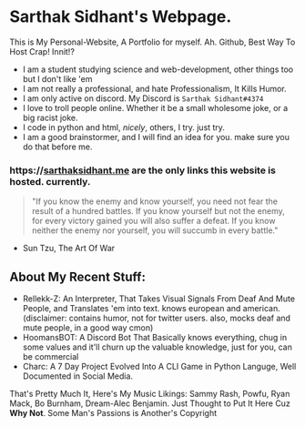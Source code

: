 # Sarthak Sidhant's Webpage.
This is My Personal-Website, A Portfolio for myself. Ah. Github, Best Way To Host Crap! Innit!?

-   I am a student studying science and web-development, other things too but I don't like 'em
-   I am not really a professional, and hate Professionalism, It Kills Humor.
-   I am only active on discord. My Discord is `Sarthak Sidhant#4374`
-   I love to troll people online. Whether it be a small wholesome joke, or a big racist joke.
-   I code in python and html, *nicely*, others, I try. just try.
-   I am a good brainstormer, and I will find an idea for you. make sure you do that before me.

### https://**[sarthaksidhant.me](http://Sarthak-Sidhant.me) are the only links this website is hosted. currently.**

> "If you know the enemy and know yourself, you need not fear the result of a hundred battles. If you know yourself but not the enemy, for every victory gained you will also suffer a defeat. If you know neither the enemy nor yourself, you will succumb in every battle."

-   Sun Tzu, The Art Of War

About My Recent Stuff:
----------------------

-   Rellekk-Z: An Interpreter, That Takes Visual Signals From Deaf And Mute People, and Translates 'em into text. knows european and american. (disclaimer: contains humor, not for twitter users. also, mocks deaf and mute people, in a good way cmon)
-   HoomansBOT: A Discord Bot That Basically knows everything, chug in some values and it'll churn up the valuable knowledge, just for you, can be commercial
-   Charc: A 7 Day Project Evolved Into A CLI Game in Python Languge, Well Documented in Social Media.

That's Pretty Much It, Here's My Music Likings: Sammy Rash, Powfu, Ryan Mack, Bo Burnham, Dream-Alec Benjamin. Just Thought to Put It Here Cuz **Why Not**.
Some Man's Passions is Another's Copyright

